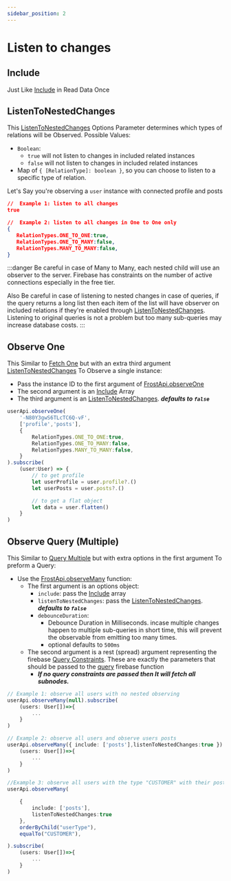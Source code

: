 ```yaml
---
sidebar_position: 2
---
```


# Listen to changes

## Include

Just Like [Include](./once#include) in Read Data Once

## ListenToNestedChanges

This [ListenToNestedChanges](../../../api/types/ListenToNestedChanges) Options Parameter determines which types of relations will be Observed.
Possible Values:

- `Boolean`:
  - `true` will not listen to changes in included related instances
  - `false` will not listen to changes in included related instances
- Map of `{ [RelationType]: boolean }`, so  you can choose to listen to a specific type of relation.

Let's Say you're observing a `user` instance with connected profile and posts

 ```json
//  Example 1: listen to all changes
 true

//  Example 2: listen to all changes in One to One only
{
    RelationTypes.ONE_TO_ONE:true,
    RelationTypes.ONE_TO_MANY:false,
    RelationTypes.MANY_TO_MANY:false,
}
 ```

:::danger
Be careful in case of Many to Many, each nested child will use an observer to the server. Firebase has constraints on the number of active connections especially in the free tier.

Also Be careful in case of listening to nested changes in case of queries, if the query returns a long list then each item of the list will have observer on included relations if they're enabled through [ListenToNestedChanges](../../../api/types/ListenToNestedChanges). Listening to original queries is not a problem but too many sub-queries may increase database costs.
:::

## Observe One

This Similar to [Fetch One](./once#fetch-one) but with an extra third argument [ListenToNestedChanges](#listentonestedchanges)
To Observe a single instance:

- Pass the instance ID to the first argument of [FrostApi.observeOne](../../../api/classes/FrostApi#observeone)
- The second argument is an [Include](#include) Array
- The third argument is an [ListenToNestedChanges](#ListenToNestedChanges). ***defaults to `false`***

```typescript
userApi.observeOne(
    '-N80Y3gwS6TLcTC6Q-vF',
    ['profile','posts'],
    {
        RelationTypes.ONE_TO_ONE:true,
        RelationTypes.ONE_TO_MANY:false,
        RelationTypes.MANY_TO_MANY:false,
    }
).subscribe(
    (user:User) => {
        // to get profile 
        let userProfile = user.profile?.()
        let userPosts = user.posts?.()

        // to get a flat object
        let data = user.flatten()
    }
)


```

## Observe Query (Multiple)

This Similar to [Query Multiple](./once#query-multiple) but with extra options in the first argument
To preform a Query:

- Use the [FrostApi.observeMany](../../../api/classes/FrostApi#observemany) function:
  - The first argument is an options object:
    - `include`: pass the [Include](#include) array
    - `listenToNestedChanges`: pass the [ListenToNestedChanges](#listentonestedchanges). ***defaults to `false`***
    - `debounceDuration`:
      - Debounce Duration in Milliseconds. incase multiple changes happen to multiple sub-queries in short time, this will prevent the observable from emitting too many times.
      - optional defaults to `500ms`
  - The second argument is a rest (spread) argument representing the firebase [Query Constraints](https://firebase.google.com/docs/reference/js/database.queryconstraint). These are exactly the parameters that should be passed to the [query](https://firebase.google.com/docs/reference/js/database.md#query) firebase function
    - ***If no query constraints are passed then It will fetch all subnodes.***

```typescript
// Example 1: observe all users with no nested observing
userApi.observeMany(null).subscribe(
    (users: User[])=>{
        ...
    }
)

// Example 2: observe all users and observe users posts
userApi.observeMany({ include: ['posts'],listenToNestedChanges:true }).subscribe(
    (users: User[])=>{
        ...
    }
)

//Example 3: observe all users with the type "CUSTOMER" with their posts also observed (for custom queries like this you should add an index manually to improve performance and reduce costs)
userApi.observeMany(

    { 
        include: ['posts'],
        listenToNestedChanges:true
    },
    orderByChild("userType"),
    equalTo("CUSTOMER"),

).subscribe(
    (users: User[])=>{
        ...
    }
)
```
